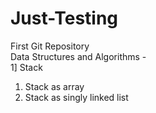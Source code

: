 # Just-Testing
First Git Repository
<br>
Data Structures and Algorithms - 
<br>
1] Stack 
  1) Stack as array
  2) Stack as singly linked list
